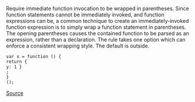Require immediate function invocation to be wrapped in parentheses.
Since function statements cannot be immediately invoked, and function expressions can be, a common technique to create an immediately-invoked function expression is to simply wrap a function statement in parentheses. The opening parentheses causes the contained function to be parsed as an expression, rather than a declaration.
The rule takes one option which can enforce a consistent wrapping style. The default is outside.

```
var x = function () {
return {
y: 1 }
;
}
();

```

[Source](http://eslint.org/docs/rules/wrap-iife)
